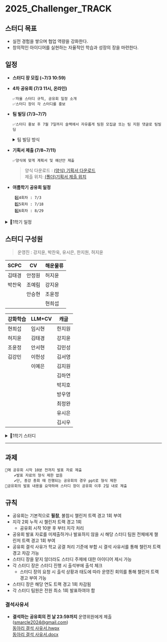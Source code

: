 # 2025_Challenger_TRACK

## 스터디 목표
- 실전 경험을 쌓으며 협업 역량을 강화한다.
- 창의적인 아이디어를 실현하는 자율적인 학습과 성장의 장을 마련한다.

## 일정

- **스터디 장 모집 (~7/3 10:59)**

- **4차 공유회 (7/3 11시, 온라인)**
	```
	✅자율 스터디 규칙, 공유회 일정 소개
	✅스터디 장이 각 스터디를 홍보
	```

- **팀 빌딩 (7/3~7/7)**
	```
	✅스터디 홍보 후 7월 7일까지 슬랙에서 자유롭게 팀원 모집글 또는 팀 지원 댓글로 팀빌딩
	```
	<details><summary>팀 빌딩 방식</summary>
	<p>
		
	**팀 빌딩 방식** <br>
 	---
	**`팀원 컨택`** (7/3~7/7)
	- Slack `2025-challenger-track-정보공유방` 채널 활용
	- 스터디 주제와 간단한 소개 및 대회를 올려 팀원 모집
		- 참여하고 싶은 부원은 댓글을 통해 컨택
	<br><br>
 	
  	**`팀 빌딩 확정`** (~7/7, 23:59)
	- 팀이 확정되었을 때 Slack 공지에 댓글로 스터디 주제와 팀원을 남기기

   	<br>
    	
	</p>
	</details>
	
	
- **기획서 제출 (7/8~7/11)**
	```
	✅양식에 맞게 계획서 및 예산안 제출
	```
	> 양식 다운로드 : [(양식) 기획서 다운로드](https://github.com/sejongsmarcle/2025_Challenger_TRACK/blob/main/02.%20%EA%B8%B0%ED%9A%8D%EC%84%9C/2%EC%B0%A8/(%EC%96%91%EC%8B%9D)2025%20%ED%95%98%EB%B0%98%EA%B8%B0%20%EC%9E%90%EC%9C%A8%EC%8A%A4%ED%84%B0%EB%94%94%20%EA%B8%B0%ED%9A%8D%EC%84%9C.docx) <br>
	> 제출 위치: [(폴더)기획서 제출 위치](https://github.com/sejongsmarcle/2025_Challenger_TRACK/tree/main/02.%20%EA%B8%B0%ED%9A%8D%EC%84%9C/2%EC%B0%A8)

- **여름학기 공유회 일정**
  	```
 	 4️⃣4회차 : 7/3
	 5️⃣5회차 : 7/18
	 6️⃣6회차 : 8/29
 	 ```

<details>
<summary>📆1학기 일정</summary>
<div markdown="1">

  - **스터디 장 모집 ~(3/13-3/18)~ → (3/13~3/19 18:59)**

- **OT (3/19 19시, 센B205)**
	```
	✅자율 스터디 소개
	✅자율 스터디 규칙, 공유회 일정 소개
	✅스터디 장이 각 스터디를 홍보
	```

- **팀 빌딩 (3/19~3/23)**
	```
	✅스터디 홍보 후 3월 23일까지 슬랙에서 자유롭게 팀원 모집글 또는 팀 지원 댓글로 팀빌딩
	```
	<details><summary>팀 빌딩 방식</summary>
	<p>
		
	**팀 빌딩 방식** <br>
 	---
	**`팀원 컨택`** (3/19~3/23)
	- Slack `2025-challenger-track-정보공유방` 채널 활용
	- 스터디 주제와 간단한 소개 및 대회를 올려 팀원 모집
		- 참여하고 싶은 부원은 댓글을 통해 컨택 (가급적 Slack에서만 컨택 부탁드립니다.) 
	<br><br>
 	
  	**`팀 빌딩 확정`** (~3/23, 23:59)
	- 팀이 확정되었을 때 Slack 공지에 댓글로 스터디 주제와 팀원을 남기기

   	<br>
    	
	</p>
	</details>
	
	
- **기획서 제출 (3/24~3/28)**
	```
	✅양식에 맞게 계획서 및 예산안 제출
	```
	> 양식 다운로드 : [(양식) 기획서 다운로드](https://github.com/sejongsmarcle/2025_Challenger_TRACK/blob/main/02.%20%EA%B8%B0%ED%9A%8D%EC%84%9C/(%EC%96%91%EC%8B%9D)2025-1%ED%95%99%EA%B8%B0%20%EC%9E%90%EC%9C%A8%EC%8A%A4%ED%84%B0%EB%94%94%20%EA%B8%B0%ED%9A%8D%EC%84%9C.docx) <br>
	> 제출 위치: [(폴더)기획서 제출 위치](https://github.com/sejongsmarcle/2025_Challenger_TRACK/tree/main/02.%20%EA%B8%B0%ED%9A%8D%EC%84%9C)

- **1학기 공유회 일정**
	```
	1️⃣1회차 : 4/2
	2️⃣2회차 : 5/21
	3️⃣3회차 : 종강총회 (날짜는 추후 공지 예정.)
	```

</div>
</details>



## 스터디 구성원
> 운영진 : 강지윤, 박찬욱, 유시은, 한지원, 허지윤

|SCPC|CV|해운물류|
|---|---|---|
|김태경|안정원|허지윤|
|박찬욱|조예림|강지윤|
||안승현|조윤정|
|||현희섭|

|강화학습|LLM+CV|캐글|
|---|---|---|
|현희섭|임시현|한지원|
|허지윤|김태경|강지윤|
|조윤정|안서현|김민성|
|김강민|이헌성|김서영|
||이예은|김지원|
|||김하연|
|||박지호|
|||방우영|
|||최정완|
|||유시은|
|||김시우|

<details>
<summary>📆1학기 스터디</summary>
<div markdown="1">

  > 운영진 : 강지윤, 박찬욱, 유시은, 한지원, 허지윤


|CAD|ROS|이동 통신&AI|
|---|---|---|
|현희섭|이헌성|조예림|
|강지윤|안정원|박지호|
|조윤정|안서현|허지윤|
|허지윤|신혜람|현희섭|
|||유시은|

|멀티모달|AI 논문|TaskLLM|
|---|---|---|
|김하연|김서영|임시현|
|김민성|김하연|이예은|
|김태경|방우영|유시은|
|박찬욱|최정완|김강민|
|한지원|안승현|강지영|
|김지원|김시우|김태경|

</div>
</details>

---

## 과제
```
📍매 공유회 시작 10분 전까지 발표 자료 제출
	✔발표 자료의 형식 제한 없음
	✔단, 종강 총회 때 진행되는 공유회의 경우 ppt로 형식 제한
📍공유회의 발표 내용을 요약하여 스터디 장이 공유회 이후 2일 내로 제출
```

## 규칙
- 공유회는 기본적으로 **필참**, 불참시 챌린저 트랙 경고 1회 부여
- 지각 2회 누적 시 챌린저 트랙 경고 1회
	- 공유회 시작 10분 후 부터 지각 처리
- 공유회 발표 자료를 미제출하거나 발표하지 않을 시 해당 스터디 팀원 전체에게 챌린저 트랙 경고 1회 부여
- 공유회 결석 사유가 학교 공결 처리 기준에 부합 시 결석 사유서를 통해 챌린저 트랙 경고 차감 가능
- 스터디 장을 맡지 않더라도 스터디 주제에 대한 아이디어 제시 가능
- 각 스터디 장은 스터디 진행 시 출석부에 출석 체크
	- 스터디 장의 요청 시 출석 상황과 태도에 따라 운영진 회의를 통해 챌린저 트랙 경고 부여 가능
- 스터디 장은 해당 연도 트랙 경고 1회 차감됨
- 각 스터디 팀원은 전원 최소 1회 발표하여야 함

### 결석사유서
- **결석하는 공유회의 전 날 23:59까지** 운영위원에게 제출(smarcle2024@gmail.com) <br>
[동아리 결석 사유서.hwpx](https://github.com/sejongsmarcle/2025_Challenger_TRACK/blob/main/%EB%8F%99%EC%95%84%EB%A6%AC%20%EA%B2%B0%EC%84%9D%20%EC%82%AC%EC%9C%A0%EC%84%9C.hwpx) <br>
[동아리 결석 사유서.docx](https://github.com/sejongsmarcle/2025_Challenger_TRACK/blob/main/%EB%8F%99%EC%95%84%EB%A6%AC%20%EA%B2%B0%EC%84%9D%20%EC%82%AC%EC%9C%A0%EC%84%9C_word%EC%9A%A9.docx)
